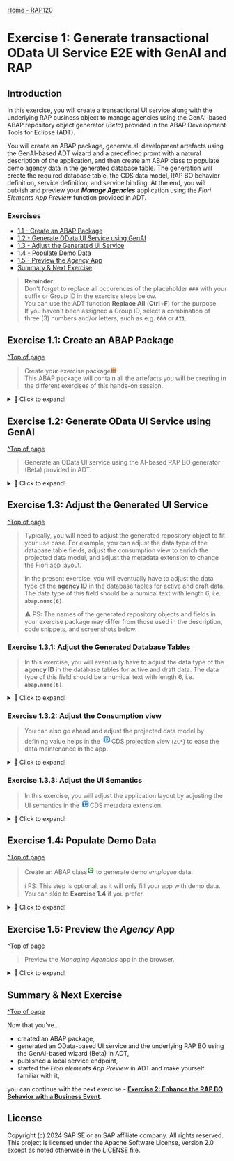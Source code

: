 [Home - RAP120](/README.md#exercises)

# Exercise 1: Generate transactional OData UI Service E2E with GenAI and RAP

## Introduction

In this exercise, you will create a transactional UI service along with the underlying RAP business object to manage agencies using the GenAI-based ABAP repository object generator (_Beta_) provided in the ABAP Development Tools for Eclipse (ADT). 

You will create an ABAP package, generate all development artefacts using the GenAI-based ADT wizard and a predefined promt with a natural description of the application, and then create am ABAP class to populate demo agency data in the generated database table. The generation will create the required database table, the CDS data model, RAP BO behavior definition, service definition, and service binding. At the end, you will publish and preview your _**Manage Agencies**_ application using the _Fiori Elements App Preview_ function provided in ADT. 

### Exercises

- [1.1 - Create an ABAP Package](#exercise-11-create-an-abap-package)
- [1.2 - Generate OData UI Service using GenAI](#exercise-12-generate-odata-ui-service-using-genai)
- [1.3 - Adjust the Generated UI Service](#exercise-13-adjust-the-generated-ui-service)
- [1.4 - Populate Demo Data](#exercise-14-populate-demo-data)
- [1.5 - Preview the _Agency_ App](#exercise-15-preview-the-agency-app)
- [Summary & Next Exercise](#summary--next-exercise)  


> **Reminder:**   
> Don't forget to replace all occurences of the placeholder **`###`** with your suffix or Group ID in the exercise steps below.   
> You can use the ADT function **Replace All** (**Ctrl+F**) for the purpose.   
> If you haven't been assigned a Group ID, select a combination of three (3) numbers and/or letters, such as e.g. **`000`** or **`AI1`**.  

## Exercise 1.1: Create an ABAP Package
[^Top of page](#)

> Create your exercise package![package](../images/adt_package.png).   
> This ABAP package will contain all the artefacts you will be creating in the different exercises of this hands-on session.

 <details>
  <summary>🔵 Click to expand!</summary>

   1. In ADT, go to the **Project Explorer**, right-click on your ABAP Cloud Project, select **New** > **ABAP Package** from the context menu.
 
      Maintain the required information provided below. Replace all occurrences of the placeholder **`###`** with your chosen or assigned suffix, which should be a combination of three (3) numbers and/or letters, e.g. **`476`** or **`AP3`**.
 
      > ℹ️ The suffix **`000`** is used for the screenshots in this exercise. Use a different suffix.            
 
      - Name: **`ZRAP120_Agency_###`**
      - Description: _**`Manage Agencies App`**_
      - Select the box ✅**Add to favorites package**
      - Superpackage: **`ZLOCAL`**  
 
      Then click **Next >**. 
 
      <table>
      <tr>
          <td><img src="images/p1.png" alt="create package" width="100%"></td>
          <td><img src="images/p2.png" alt="create package" width="100%"></td>
      </tr>
      </table> 
   
   3. Leave the **ABAP Package** screen unchanged and click **Next >**. 
 
      Select or create a transport request, enter a request description if necessary (e.g., _**RAP120 - Manage Agencies App ###**_), and then click **Finish** to complete the package creation.
      
      <table>
      <tr>
          <td><img src="images/p3a.png" alt="create package" width="100%"></td>
          <td><img src="images/p3b.png" alt="create package" width="100%"></td>
          <td><img src="images/p3c.png" alt="create package" width="100%"></td>       
      </tr>
      </table> 

</details>

## Exercise 1.2: Generate OData UI Service using GenAI
[^Top of page](#)

> Generate an OData UI service using the AI-based RAP BO generator (Beta) provided in ADT.

 <details>
  <summary>🔵 Click to expand!</summary>

   1. Right-click on your ![project](../images/adt_project.png)ABAP Cloud project and select **Generate ABAP Repository Objects** from the context menu.
      
      Select the entry **OData UI Service Supported by AI (Beta)** in the wizard and click **Next >**.
      
      Maintain your package name ![package](../images/adt_package.png)**`ZRAP120_Agency_###`** and click **Next >**.                  
 
      <img src="images/p456.png" alt="create package" width="100%">
      
<!--
      <table>
      <tr>
          <td><img src="images/p4.png" alt="generate UI service" width="100%"></td>
          <td><img src="images/p5.png" alt="generate UI service" width="100%"></td>
          <td><img src="images/p6.png" alt="generate UI service" width="100%"></td>
      </tr>
      </table>
-->      

   2. Clear the promt example, insert the prompt provided below for this exercise, and click **Next >**. Do not forget to replace **`###`** with your choosen suffix.
 
      > **Info**: In Exercise 3, you'will have the possibility to play around with the GenAI-based generator and write your own prompt.
      
      ```PROMPT
      Generate an application for managing agencies. 
      The agency entity requires the fields agency_id, agency_name, street, postal_code, city, 
      country_code, phone_number, email_address, and /dmo/web_address.
      Use a numerical data type with length 6 for the field agency_id. 
      country_code is a country key with length 3.
      Use character like data types for the other fields with length 80 for field agency_name, 
      length 60 for field street, length 10 for field postal_code, length 40 for field city, 
      length 30 for field phone_number, length 256 for field email_address, and length 256 for field web_address.
      Create the object names with the suffix '###'.
      ```

      <img src="images/p7.png" alt="generate UI service" width="70%">
 
   3. The generator shows a preview of all artifacts that will be generated. 
 
      > ℹ️ Note: The names of the artifacts, database fields, and other elements in your preview may differ from those shown on the screenshots below or used later in this exercise, as they are generated by GenAI and there is no guarantee from the GenAI side.  
      > The ability to customize the suggestions will be provided with future releases.
 
      <img src="images/p8.png" alt="generate UI service" width="70%">
      
   4. Click **Next >**, select a transport request, and click **Finish** to start the generation of all artifacts. 
 
      The generation of all artifacts may take a few moments.
  
      <!-- <img src="images/p9.png" alt="generate UI service" width="70%"> -->
  
   5. Go to the _**Project Explorer**_ view and check all artifacts that have been generated in your package. You may need to press **F5** to refresh your package.
  
      Then go to your service binding ![service binding](../images/adt_srvb.png)**`ZUI_AGENCY###_O4`** which is opened in the editor and click **Publish** to publish its local service endpoint to view service URL, entity sets, and associations.  
 
      <img src="images/p10.png" alt="generate UI service" width="100%"> 
 
      > **ℹ️ List of the generated objects**:
 
      <details>
        <summary>Click to expand!</summary>

        > **Note**: The names of the artifacts generated in your exercise package may differ from those listed in the table below,
        > because they are generated by GenAI and there is no guarantee from the GenAI side.

        | **Object Category**       | **Repository Object Type**  | **Artefact Names**                                                         |
        |---------------------------|-----------------------------|----------------------------------------------------------------------------|
        | **Business Services**     |                             |                                                                            |
        |                           | **Service Definitions**     | **`ZUI_AGENCY###_O4`**                                                     |
        |                           | **Service Bindings**        | **`ZUI_AGENCY###_O4`**                                                     |
        | **Core Data Services**    |                             |                                                                            |
        |                           | **Behavior Definitions**    | **`ZR_AGENCY###`** - Base BO behavior definition                           |
        |                           |                             | **`ZC_AGENCY###`** - BO behavior projection                                |     
        |                           | **Data Definitions**        | **`ZR_AGENCY###`** - Base BO composition model                             |
        |                           |                             | **`ZC_AGENCY###`** - Projected BO composition model                        |        
        |                           | **Metadata Definitions**    | **`ZC_AGENCY###`** - Metadata extension for the projection view            |
        | **Dictionary**            |                             |                                                                            |
        |                           | **Database Tables**         | **`ZAGENCY###`** - Database table for storing active data                  |
        |                           |                             | **`ZAGENCY###_D`** - Database table for storing draft data                 |
        | **Source Code Library**   |                             |                                                                            |
        |                           | **Classes**                 | **`ZBP_C_AGENCY###`** - Behavior implementation class for the projected BO |
        |                           |                             | **`ZBP_R_AGENCY###`** - Behavior implementation class for the base BO      |

      </details>
       
      The exposed entity **Agency** now appears in the **Entity Set** area. You can directly launch the **Fiori Elements App Preview** in ADT to start the app in the browser or you can proceed to the next exercise to populate the demo data in the application by filling the database table with the _Agency_ demo data.
 
       The preview of the _Manage Agencies_ app is now displayed in the browser without any data.
  
      > ⛔ **Attention** ⛔   
      > **DO NOT** yet create any _**agency**_ records in the app yet, as you'll be adjusting the generated database table definitions in the next step. 
     
      <table>
      <tr>
          <td><img src="images/p11.png" alt="publish UI service" width="100%"></td>
          <td><img src="images/p12.png" alt="publish UI service" width="100%"></td>   
      </tr>
      </table> 

</details>


## Exercise 1.3: Adjust the Generated UI Service
[^Top of page](#)

> Typically, you will need to adjust the generated repository object to fit your use case. 
> For example, you can adjust the data type of the database table fields, adjust the consumption view to enrich the projected data model, and adjust the metadata extension to change the Fiori app layout.  
> 
> In the present exercise, you will eventually have to adjust the data type of the **agency ID**  in the database tables for active and draft data. 
> The data type of this field should be a numical text with length 6, i.e. **`abap.numc(6)`**. 
> 
> ⚠️ PS: The names of the generated repository objects and fields in your exercise package may differ from those used in the description, code snippets, and screenshots below.


### Exercise 1.3.1: Adjust the Generated Database Tables 

> In this exercise, you will eventually have to adjust the data type of the **agency ID**  in the database tables for active and draft data. 
> The data type of this field should be a numical text with length 6, i.e. **`abap.numc(6)`**. 

 <details>
  <summary>🔵 Click to expand!</summary>

   1. Go to your package in the **Project Explorer**, open the database tabl ![table](../images/adt_tabl.png)**`ZAGENCY###`** for storing the active _agency_ data and replace the data type of the field **`agency_id`** with **`abap.numc(6)`** if necessary. Then save ![save icon](../images/adt_save.png) and activate ![activate icon](../images/adt_activate.png) the changes.     
 
      Do the same for the database table ![table](../images/adt_tabl.png)**`ZAGENCY###_D`** for storing the draft _agency_ data, and replace the data type of the field **`agency_id`** with **`abap.numc(6)`** if necessary. Then save ![save icon](../images/adt_save.png) and activate ![activate icon](../images/adt_activate.png) the changes. 
 
      ```ABAP
       abap.numc(6); 
      ```       
      
      <img src="images/p13.png" alt="Adjust generated UI service" width="70%">

 </details>
 
 
### Exercise 1.3.2: Adjust the Consumption view    

> You can also go ahead and adjust the projected data model by defining value helps in the ![ddls](../images/adt_ddls.png)CDS projection view (`ZC*`) to ease the data maintenance in the app.

 <details>
  <summary>🔵 Click to expand!</summary>
 
   1. Go to your package in the **Project Explorer** and open the the projection view ![ddls](../images/adt_ddls.png)**`ZC_AGENCY###`**
 
   2. specify the field element **`AgencyId`** as semantic key for the application by add the **view annotation** below.  
 
      ```ABAP_CDS
       @ObjectModel.semanticKey: ['AgencyId']
      ```         
 
   3. Also specify the projection view as searchable by adding the following view annotation as shown on the screenshot below:
 
      ```
      @Search.searchable: true
      ```

   4. Enable the fuzzy search, i.e. a full-text search with the error tolerance (fuzziness threshold) `0.8`, for the element **`AgencyName`**by specifying the following annotation block directly before the element:
 
      ```
      @Search: {
        defaultSearchElement: true,
        fuzzinessThreshold:  0.8
      }
      ```
 
   5. Now, add the **element annotation** block below just before **`AgencyId`* in the _select_ list to define a value help for the _agency ID_. The `additionalBinding` annotation will help automatically filling the related fields `AgencyName`, `Street`, `PostalCode`, and `City` at the same time.
 
      ```ABAP_CDS
       @Consumption.valueHelpDefinition: [{
             entity : {name: '/DMO/I_Agency_StdVH', element: 'AgencyID'  },
             additionalBinding: [ { localElement: 'AgencyName',  element: 'Name',         usage: #RESULT },
                                  { localElement: 'Street',      element: 'Street',       usage: #RESULT },
                                  { localElement: 'PostalCode',  element: 'PostalCode',   usage: #RESULT },
                                  { localElement: 'City',        element: 'City',         usage: #RESULT } ],
             useForValidation: true }] 
      ```        
      
      <br/>
      <img src="images/p13b.png" alt="Adjust generated UI service" width="70%">
 
   4. Save ![save icon](../images/adt_save.png) and activate ![activate icon](../images/adt_activate.png) the changes. 
 
 </details> 
 
 
### Exercise 1.3.3: Adjust the UI Semantics   
 
> In this exercise, you will adjust the application layout by adjusting the UI semantics in the ![ddlx](../images/adt_ddlx.png)CDS metadata extension. 

 <details>
  <summary>🔵 Click to expand!</summary>
 
   1. Go to your package in the **Project Explorer** and open the generated CDS metadata extension ![ddlx](../images/adt_ddlx.png)**`ZC_AGENCY###`**. 
 
   2. Adjust the **`@headerInfo`** annotation by specifying **`AgencyId`** as title value and **`AgencyName`** as description. 
 
      For that, simply replace the line _`@UI.headerInfo.title.value: 'Uuid'`_ with 
 
      ```
      @UI.headerInfo.title.value: 'AgencyId'
      ```
      
      and replace the line _`@UI.headerInfo.description.value: 'Uuid'`_ with 
 
      ```
      @UI.headerInfo.description.value: 'AgencyName'
      ```
 
      <img src="images/p13c.png" alt="Adjust generated UI service" width="50%"> 
 
   3. Remove some fields - e.g. `Street`, `PostalCode`, `CountryCode`, `PhoneNumber`, `EmailAddress`, and `WebAddress` - from the filter bar by deleting or commenting out (`//`) the element annotation block **`@UI.selectionField`** as follows: 
 
      <img src="images/p13d.png" alt="Adjust generated UI service" width="30%">
 
   4. Remove some fields - e.g. `Street`, `PostalCode`, `CountryCode`, `PhoneNumber`, `EmailAddress`, and `WebAddress` - from the list table  by deleting or commenting out (`//`) the element annotation block **`@UI.lineItem`** as follows:  
 
      <img src="images/p13e.png" alt="Adjust generated UI service" width="30%">
 
   5. Remove the adminstrative fields and their related annotations from the metadata extension: **`LocalCreatedBy`**, **`LocalCreatedAt`**, **`LocalLastChangedBy`**, **`LocalLastChangedAt`**, and **`LastChangedAt`**.
 
      <img src="images/p13f.png" alt="Adjust generated UI service" width="50%">  
 
   6. Save ![save icon](../images/adt_save.png) and activate ![activate icon](../images/adt_activate.png) the changes. 
 
 </details>


## Exercise 1.4: Populate Demo Data
[^Top of page](#)
 
> Create an ABAP class![class](../images/adt_class.png) to generate demo _employee_ data.
> 
> ℹ️ PS: This step is optional, as it will only fill your app with demo data. You can skip to **Exercise 1.4** if you prefer.

 <details>
  <summary>🔵 Click to expand!</summary>

   1. Right-click your ABAP package **`ZRAP120_AGENCY_###`** and select **New** > **ABAP Class** from the context menu.

      Maintain the required information (`###` is your group ID) and click **Next >**.
      - Name: **`ZGENERATE_AGENCY_DATA_###`**
      - Description: _**`Generate demo agency data`**_       
      
      Select a transport request and click **Finish** to create the class.
 
      <table>
      <tr>
          <td><img src="images/data1.png" alt="Generate demo data" width="100%"></td>
          <td><img src="images/data2.png" alt="Generate demo data" width="100%"></td>
          <td><img src="images/data3.png" alt="Generate demo data" width="100%"></td>       
      </tr>
      </table> 
   
   4. Replace the default class template with the source code provided below and replace all occurences of the placeholder **`###`** with your suffix using the **Replace All** function (**Ctrl+F**).
 
      <details>
      <summary>🟠📄 Click to expand the source code!</summary>

         ```ABAP 
          CLASS zgenerate_agency_data_### DEFINITION
            PUBLIC
            FINAL
            CREATE PUBLIC .

            PUBLIC SECTION.
            INTERFACES if_oo_adt_classrun.

            PROTECTED SECTION.
            PRIVATE SECTION.
          ENDCLASS.

          CLASS zgenerate_agency_data_### IMPLEMENTATION.
           METHOD if_oo_adt_classrun~main.
              "delete any existing active and draft data, if available
              DELETE FROM zagency###.
              DELETE FROM zagency###_d.
              "EXIT.                     "PS: uncomment this line if you only want to delete data from databases.
       
              "insert agency data
              INSERT ZAGENCY###  FROM (
                  SELECT
                    FROM /dmo/agency AS agency
                    FIELDS
                      uuid(  ) as uuid,
                      agency~agency_id      AS agency_id,
                      agency~name           AS agency_name,
                      agency~street         AS street,
                      agency~postal_code    AS postal_code,
                      agency~city           AS city,
                      agency~country_code   AS country_code,
                      agency~phone_number   AS phone_number ,
                      agency~email_address  AS email_address,
                      agency~web_address    AS web_address
                      ORDER BY agency_id UP TO 50 ROWS 
                ).
              COMMIT WORK.
              out->write( |[RAP120] Demo agency data successfully generated. | ).
            ENDMETHOD.       
          ENDCLASS.
         ```   
      </details>   

      <img src="images/data4.png" alt="Generate demo data" width="70%">
  
   3. Save ![save icon](../images/adt_save.png) and activate ![activate icon](../images/adt_activate.png) the class.
 
   4. Execute the class as console application. 

      For that, select your ABAP class ![class](../images/adt_class.png)**`ZGENERATE_AGENCY_DATA_###`**, select the run button > **Run As** > **ABAP Application (Console) F9** or press **F9**. 
 
      A successful message now appears displayed in the _ABAP Console_. 
 
      <table>
      <tr>
          <td><img src="images/data5.png" alt="Generate demo data" width="100%"></td>
          <td><img src="images/data6.png" alt="Generate demo data" width="100%"></td>
      </tr>
      </table>  
 
   5. You can open your generated database table ![table](../images/adt_tabl.png) **`ZAGENCY###`** for storing the active _Agency_ data and press **F8** to start the data preview and display the filled database entries. 
 
      > ℹ️ PS: Always remember that the name of the artifacts and properties generated by GenAI may differ from the one in the screenshot.
   
</details>


## Exercise 1.5: Preview the _Agency_ App
[^Top of page](#)

>  Preview the _Managing Agencies_ app in the browser.

 <details>
  <summary>🔵 Click to expand!</summary>

   1. Open your service binding ![service binding](../images/adt_srvb.png)**`ZUI_AGENCY###_O4`**, select the entity set **Agency**, and click **Preview** to start the Fiori Elements App Preview and open the app in the browser.
 
      <img src="images/p12b.png" alt="preview UI service mit demo data" width="70%">
     
   3. Play around with the application to familiarize yourself. Generic CRUD operations are available out of the box since a managed RAP BO has been generated.
 
</details>


## Summary & Next Exercise
[^Top of page](#)

Now that you've... 
- created an ABAP package,
- generated an OData-based UI service and the underlying RAP BO using the GenAI-based wizard (Beta) in ADT,
- published a local service endpoint, 
- started the _Fiori elements App Preview_ in ADT and make yourself familiar with it,

you can continue with the next exercise - **[Exercise 2: Enhance the RAP BO Behavior with a Business Event](../ex02/README.md)**.

## License

Copyright (c) 2024 SAP SE or an SAP affiliate company. All rights reserved. This project is licensed under the Apache Software License, version 2.0 except as noted otherwise in the [LICENSE](LICENSES/Apache-2.0.txt) file.
